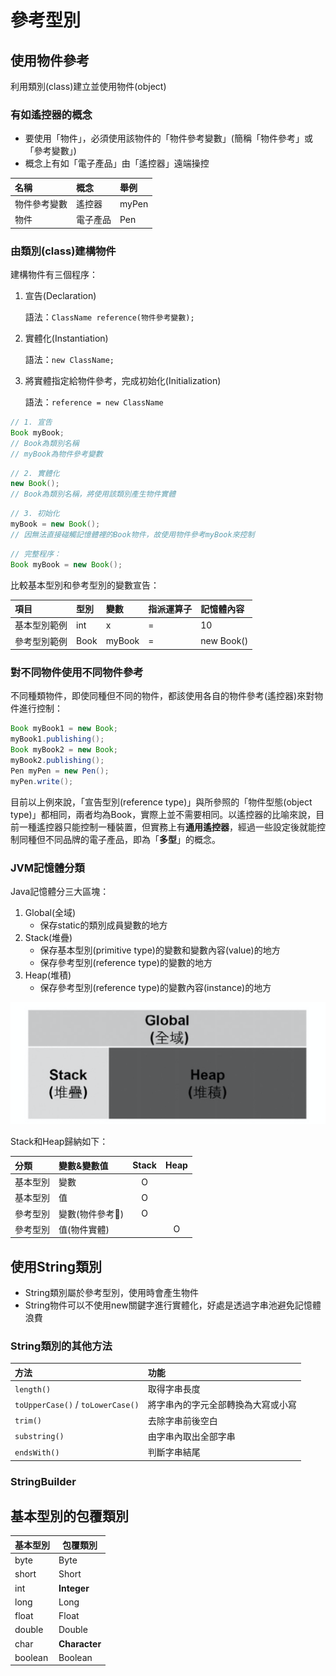 # 參考型別

## 使用物件參考

利用類別\(class\)建立並使用物件\(object\)

### 有如遙控器的概念

* 要使用「物件」，必須使用該物件的「物件參考變數」\(簡稱「物件參考」或「參考變數」\)
* 概念上有如「電子產品」由「遙控器」遠端操控

| 名稱         | 概念     | 舉例  |
| :----------- | :------- | :---- |
| 物件參考變數 | 遙控器   | myPen |
| 物件         | 電子產品 | Pen   |

### 由類別\(class\)建構物件

建構物件有三個程序：

1. 宣告\(Declaration\)

   語法：`ClassName reference(物件參考變數);`

2. 實體化\(Instantiation\)

   語法：`new ClassName;`

3. 將實體指定給物件參考，完成初始化\(Initialization\)

   語法：`reference = new ClassName`

```java
// 1. 宣告
Book myBook;
// Book為類別名稱
// myBook為物件參考變數
```

```java
// 2. 實體化
new Book();
// Book為類別名稱，將使用該類別產生物件實體
```

```java
// 3. 初始化
myBook = new Book();
// 因無法直接碰觸記憶體裡的Book物件，故使用物件參考myBook來控制
```

```java
// 完整程序：
Book myBook = new Book();
```

比較基本型別和參考型別的變數宣告：

| 項目         | 型別 | 變數   | 指派運算子 | 記憶體內容   |
| :----------- | :--- | :----- | :--------- | :----------- |
| 基本型別範例 | int  | x      | =          | 10           |
| 參考型別範例 | Book | myBook | =          | new Book\(\) |

### 對不同物件使用不同物件參考

不同種類物件，即使同種但不同的物件，都該使用各自的物件參考\(遙控器\)來對物件進行控制：

```java
Book myBook1 = new Book;
myBook1.publishing();
Book myBook2 = new Book;
myBook2.publishing();
Pen myPen = new Pen();
myPen.write();
```

目前以上例來說，「宣告型別\(reference type\)」與所參照的「物件型態\(object type\)」都相同，兩者均為Book，實際上並不需要相同。以遙控器的比喻來說，目前一種遙控器只能控制一種裝置，但實務上有**通用遙控器**，經過一些設定後就能控制同種但不同品牌的電子產品，即為「**多型**」的概念。

### JVM記憶體分類

Java記憶體分三大區塊：

1. Global\(全域\)
   * 保存static的類別成員變數的地方
2. Stack\(堆疊\)
   * 保存基本型別\(primitive type\)的變數和變數內容\(value\)的地方
   * 保存參考型別\(reference type\)的變數的地方
3. Heap\(堆積\)
   * 保存參考型別\(reference type\)的變數內容\(instance\)的地方

![JVM&#x8A18;&#x61B6;&#x9AD4;&#x5206;&#x985E;](/images/2020-11-05-22-01-46.png)

Stack和Heap歸納如下：

| 分類     | 變數&變數值       | Stack | Heap  |
| :------- | :---------------- | :---: | :---: |
| 基本型別 | 變數              |   O   |       |
| 基本型別 | 值                |   O   |       |
| 參考型別 | 變數(物件參考) |   O   |       |
| 參考型別 | 值(物件實體)    |       |   O   |

## 使用String類別

* String類別屬於參考型別，使用時會產生物件
* String物件可以不使用new關鍵字進行實體化，好處是透過字串池避免記憶體浪費

### String類別的其他方法

| 方法                              | 功能                               |
| :-------------------------------- | :--------------------------------- |
| `length()`                        | 取得字串長度                       |
| `toUpperCase()` / `toLowerCase()` | 將字串內的字元全部轉換為大寫或小寫 |
| `trim()`                          | 去除字串前後空白                   |
| `substring()`                     | 由字串內取出全部字串               |
| `endsWith()`                      | 判斷字串結尾                       |

### StringBuilder

## 基本型別的包覆類別

| 基本型別 | 包覆類別      |
| -------- | ------------- |
| byte     | Byte          |
| short    | Short         |
| int      | **Integer**   |
| long     | Long          |
| float    | Float         |
| double   | Double        |
| char     | **Character** |
| boolean  | Boolean       |
